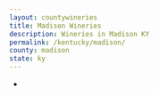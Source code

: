 ```yaml
---
layout: countywineries
title: Madison Wineries
description: Wineries in Madison KY
permalink: /kentucky/madison/
county: madison
state: ky
---
```

-
